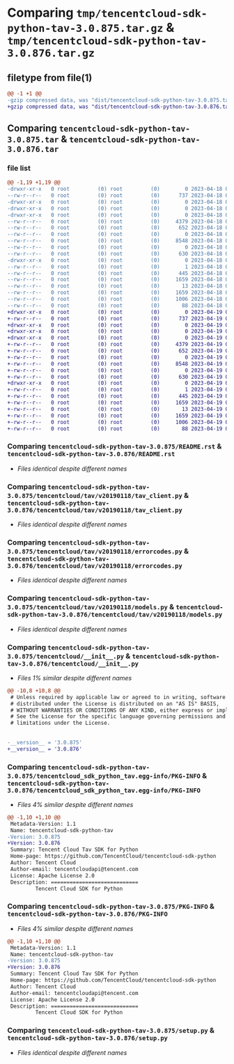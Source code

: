 # Comparing `tmp/tencentcloud-sdk-python-tav-3.0.875.tar.gz` & `tmp/tencentcloud-sdk-python-tav-3.0.876.tar.gz`

## filetype from file(1)

```diff
@@ -1 +1 @@
-gzip compressed data, was "dist/tencentcloud-sdk-python-tav-3.0.875.tar", last modified: Tue Apr 18 00:54:21 2023, max compression
+gzip compressed data, was "dist/tencentcloud-sdk-python-tav-3.0.876.tar", last modified: Wed Apr 19 00:37:54 2023, max compression
```

## Comparing `tencentcloud-sdk-python-tav-3.0.875.tar` & `tencentcloud-sdk-python-tav-3.0.876.tar`

### file list

```diff
@@ -1,19 +1,19 @@
-drwxr-xr-x   0 root         (0) root         (0)        0 2023-04-18 00:54:21.000000 tencentcloud-sdk-python-tav-3.0.875/
--rw-r--r--   0 root         (0) root         (0)      737 2023-04-18 00:54:20.000000 tencentcloud-sdk-python-tav-3.0.875/README.rst
-drwxr-xr-x   0 root         (0) root         (0)        0 2023-04-18 00:54:21.000000 tencentcloud-sdk-python-tav-3.0.875/tencentcloud/
-drwxr-xr-x   0 root         (0) root         (0)        0 2023-04-18 00:54:21.000000 tencentcloud-sdk-python-tav-3.0.875/tencentcloud/tav/
-drwxr-xr-x   0 root         (0) root         (0)        0 2023-04-18 00:54:21.000000 tencentcloud-sdk-python-tav-3.0.875/tencentcloud/tav/v20190118/
--rw-r--r--   0 root         (0) root         (0)     4379 2023-04-18 00:54:20.000000 tencentcloud-sdk-python-tav-3.0.875/tencentcloud/tav/v20190118/tav_client.py
--rw-r--r--   0 root         (0) root         (0)      652 2023-04-18 00:54:20.000000 tencentcloud-sdk-python-tav-3.0.875/tencentcloud/tav/v20190118/errorcodes.py
--rw-r--r--   0 root         (0) root         (0)        0 2023-04-18 00:54:20.000000 tencentcloud-sdk-python-tav-3.0.875/tencentcloud/tav/v20190118/__init__.py
--rw-r--r--   0 root         (0) root         (0)     8548 2023-04-18 00:54:20.000000 tencentcloud-sdk-python-tav-3.0.875/tencentcloud/tav/v20190118/models.py
--rw-r--r--   0 root         (0) root         (0)        0 2023-04-18 00:54:20.000000 tencentcloud-sdk-python-tav-3.0.875/tencentcloud/tav/__init__.py
--rw-r--r--   0 root         (0) root         (0)      630 2023-04-18 00:54:20.000000 tencentcloud-sdk-python-tav-3.0.875/tencentcloud/__init__.py
-drwxr-xr-x   0 root         (0) root         (0)        0 2023-04-18 00:54:21.000000 tencentcloud-sdk-python-tav-3.0.875/tencentcloud_sdk_python_tav.egg-info/
--rw-r--r--   0 root         (0) root         (0)        1 2023-04-18 00:54:21.000000 tencentcloud-sdk-python-tav-3.0.875/tencentcloud_sdk_python_tav.egg-info/dependency_links.txt
--rw-r--r--   0 root         (0) root         (0)      445 2023-04-18 00:54:21.000000 tencentcloud-sdk-python-tav-3.0.875/tencentcloud_sdk_python_tav.egg-info/SOURCES.txt
--rw-r--r--   0 root         (0) root         (0)     1659 2023-04-18 00:54:21.000000 tencentcloud-sdk-python-tav-3.0.875/tencentcloud_sdk_python_tav.egg-info/PKG-INFO
--rw-r--r--   0 root         (0) root         (0)       13 2023-04-18 00:54:21.000000 tencentcloud-sdk-python-tav-3.0.875/tencentcloud_sdk_python_tav.egg-info/top_level.txt
--rw-r--r--   0 root         (0) root         (0)     1659 2023-04-18 00:54:21.000000 tencentcloud-sdk-python-tav-3.0.875/PKG-INFO
--rw-r--r--   0 root         (0) root         (0)     1006 2023-04-18 00:54:20.000000 tencentcloud-sdk-python-tav-3.0.875/setup.py
--rw-r--r--   0 root         (0) root         (0)       88 2023-04-18 00:54:21.000000 tencentcloud-sdk-python-tav-3.0.875/setup.cfg
+drwxr-xr-x   0 root         (0) root         (0)        0 2023-04-19 00:37:54.000000 tencentcloud-sdk-python-tav-3.0.876/
+-rw-r--r--   0 root         (0) root         (0)      737 2023-04-19 00:37:53.000000 tencentcloud-sdk-python-tav-3.0.876/README.rst
+drwxr-xr-x   0 root         (0) root         (0)        0 2023-04-19 00:37:54.000000 tencentcloud-sdk-python-tav-3.0.876/tencentcloud/
+drwxr-xr-x   0 root         (0) root         (0)        0 2023-04-19 00:37:54.000000 tencentcloud-sdk-python-tav-3.0.876/tencentcloud/tav/
+drwxr-xr-x   0 root         (0) root         (0)        0 2023-04-19 00:37:54.000000 tencentcloud-sdk-python-tav-3.0.876/tencentcloud/tav/v20190118/
+-rw-r--r--   0 root         (0) root         (0)     4379 2023-04-19 00:37:53.000000 tencentcloud-sdk-python-tav-3.0.876/tencentcloud/tav/v20190118/tav_client.py
+-rw-r--r--   0 root         (0) root         (0)      652 2023-04-19 00:37:53.000000 tencentcloud-sdk-python-tav-3.0.876/tencentcloud/tav/v20190118/errorcodes.py
+-rw-r--r--   0 root         (0) root         (0)        0 2023-04-19 00:37:53.000000 tencentcloud-sdk-python-tav-3.0.876/tencentcloud/tav/v20190118/__init__.py
+-rw-r--r--   0 root         (0) root         (0)     8548 2023-04-19 00:37:53.000000 tencentcloud-sdk-python-tav-3.0.876/tencentcloud/tav/v20190118/models.py
+-rw-r--r--   0 root         (0) root         (0)        0 2023-04-19 00:37:53.000000 tencentcloud-sdk-python-tav-3.0.876/tencentcloud/tav/__init__.py
+-rw-r--r--   0 root         (0) root         (0)      630 2023-04-19 00:37:53.000000 tencentcloud-sdk-python-tav-3.0.876/tencentcloud/__init__.py
+drwxr-xr-x   0 root         (0) root         (0)        0 2023-04-19 00:37:54.000000 tencentcloud-sdk-python-tav-3.0.876/tencentcloud_sdk_python_tav.egg-info/
+-rw-r--r--   0 root         (0) root         (0)        1 2023-04-19 00:37:54.000000 tencentcloud-sdk-python-tav-3.0.876/tencentcloud_sdk_python_tav.egg-info/dependency_links.txt
+-rw-r--r--   0 root         (0) root         (0)      445 2023-04-19 00:37:54.000000 tencentcloud-sdk-python-tav-3.0.876/tencentcloud_sdk_python_tav.egg-info/SOURCES.txt
+-rw-r--r--   0 root         (0) root         (0)     1659 2023-04-19 00:37:54.000000 tencentcloud-sdk-python-tav-3.0.876/tencentcloud_sdk_python_tav.egg-info/PKG-INFO
+-rw-r--r--   0 root         (0) root         (0)       13 2023-04-19 00:37:54.000000 tencentcloud-sdk-python-tav-3.0.876/tencentcloud_sdk_python_tav.egg-info/top_level.txt
+-rw-r--r--   0 root         (0) root         (0)     1659 2023-04-19 00:37:54.000000 tencentcloud-sdk-python-tav-3.0.876/PKG-INFO
+-rw-r--r--   0 root         (0) root         (0)     1006 2023-04-19 00:37:53.000000 tencentcloud-sdk-python-tav-3.0.876/setup.py
+-rw-r--r--   0 root         (0) root         (0)       88 2023-04-19 00:37:54.000000 tencentcloud-sdk-python-tav-3.0.876/setup.cfg
```

### Comparing `tencentcloud-sdk-python-tav-3.0.875/README.rst` & `tencentcloud-sdk-python-tav-3.0.876/README.rst`

 * *Files identical despite different names*

### Comparing `tencentcloud-sdk-python-tav-3.0.875/tencentcloud/tav/v20190118/tav_client.py` & `tencentcloud-sdk-python-tav-3.0.876/tencentcloud/tav/v20190118/tav_client.py`

 * *Files identical despite different names*

### Comparing `tencentcloud-sdk-python-tav-3.0.875/tencentcloud/tav/v20190118/errorcodes.py` & `tencentcloud-sdk-python-tav-3.0.876/tencentcloud/tav/v20190118/errorcodes.py`

 * *Files identical despite different names*

### Comparing `tencentcloud-sdk-python-tav-3.0.875/tencentcloud/tav/v20190118/models.py` & `tencentcloud-sdk-python-tav-3.0.876/tencentcloud/tav/v20190118/models.py`

 * *Files identical despite different names*

### Comparing `tencentcloud-sdk-python-tav-3.0.875/tencentcloud/__init__.py` & `tencentcloud-sdk-python-tav-3.0.876/tencentcloud/__init__.py`

 * *Files 1% similar despite different names*

```diff
@@ -10,8 +10,8 @@
 # Unless required by applicable law or agreed to in writing, software
 # distributed under the License is distributed on an "AS IS" BASIS,
 # WITHOUT WARRANTIES OR CONDITIONS OF ANY KIND, either express or implied.
 # See the License for the specific language governing permissions and
 # limitations under the License.
 
 
-__version__ = '3.0.875'
+__version__ = '3.0.876'
```

### Comparing `tencentcloud-sdk-python-tav-3.0.875/tencentcloud_sdk_python_tav.egg-info/PKG-INFO` & `tencentcloud-sdk-python-tav-3.0.876/tencentcloud_sdk_python_tav.egg-info/PKG-INFO`

 * *Files 4% similar despite different names*

```diff
@@ -1,10 +1,10 @@
 Metadata-Version: 1.1
 Name: tencentcloud-sdk-python-tav
-Version: 3.0.875
+Version: 3.0.876
 Summary: Tencent Cloud Tav SDK for Python
 Home-page: https://github.com/TencentCloud/tencentcloud-sdk-python
 Author: Tencent Cloud
 Author-email: tencentcloudapi@tencent.com
 License: Apache License 2.0
 Description: ============================
         Tencent Cloud SDK for Python
```

### Comparing `tencentcloud-sdk-python-tav-3.0.875/PKG-INFO` & `tencentcloud-sdk-python-tav-3.0.876/PKG-INFO`

 * *Files 4% similar despite different names*

```diff
@@ -1,10 +1,10 @@
 Metadata-Version: 1.1
 Name: tencentcloud-sdk-python-tav
-Version: 3.0.875
+Version: 3.0.876
 Summary: Tencent Cloud Tav SDK for Python
 Home-page: https://github.com/TencentCloud/tencentcloud-sdk-python
 Author: Tencent Cloud
 Author-email: tencentcloudapi@tencent.com
 License: Apache License 2.0
 Description: ============================
         Tencent Cloud SDK for Python
```

### Comparing `tencentcloud-sdk-python-tav-3.0.875/setup.py` & `tencentcloud-sdk-python-tav-3.0.876/setup.py`

 * *Files identical despite different names*

